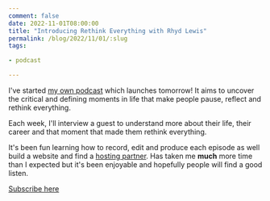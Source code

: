 ```yaml
---
comment: false
date: 2022-11-01T08:00:00
title: "Introducing Rethink Everything with Rhyd Lewis"
permalink: /blog/2022/11/01/:slug
tags:

- podcast

---
```


I've started [my own podcast](https://rethinkeverything.show) which launches tomorrow! It aims to uncover
the critical and defining moments in life that make people pause, reflect and rethink everything. 

Each week, I'll interview a guest to understand more about their life, their career and that moment that made 
them rethink everything.

It's been fun learning how to record, edit and produce each episode as well build a website and find a [hosting 
partner](https://play.acast.com/s/rethink-everything). Has taken me **much** more time than I expected but it's been 
enjoyable and hopefully people will find a good listen.

[Subscribe here](https://subscribe.acast.com/63440d1a71ca7a0012e0f3d1)